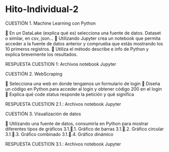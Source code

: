 # Hito-Individual-2
CUESTIÓN 1. Machine Learning con Python

 En un DataLake (explica qué es) selecciona una fuente de datos. Dataset o similar, en
csv, json…
 Utilizando Jupyter crea un notebook que permita acceder a la fuente de datos anterior y
comprueba que estás mostrando los 10 primeros registros.
 Utiliza el método describe e info de Python y explica brevemente los resultados.

RESPUESTA CUESTION 1: Archivos notebook Jupyter

CUESTIÓN 2. WebScraping

 Selecciona una web en donde tengamos un formulario de login
 Diseña un código en Python para acceder al login y obtener código 200 en el login
 Explica qué code status responde la petición y qué significa

RESPUESTA CUESTION 2.1.: Archivos notebook Jupyter

CUESTIÓN 3. Visualización de datos

 Utilizando una fuente de datos, consumirla en Python para mostrar diferentes tipos de
gráficos
3.1..1. Gráfico de barras
3.1..2. Gráfico circular
3.1..3. Gráfico combinado
3.1..4. Gráfico dinámico

RESPUESTA CUESTION 3.1.: Archivos notebook Jupyter
